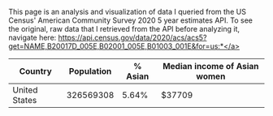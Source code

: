 This page is an analysis and visualization of data I queried from the US Census' American Community Survey 2020 5 year estimates API. To see the original, raw data that I retrieved from the API before analyzing it, navigate here: <a href="https://api.census.gov/data/2020/acs/acs5?get=NAME,B20017D_005E,B02001_005E,B01003_001E&for=us:*">https://api.census.gov/data/2020/acs/acs5?get=NAME,B20017D_005E,B02001_005E,B01003_001E&for=us:*</a>

|Country|Population|% Asian|Median income of Asian women|
|---|---|---|---|
|United States|326569308|5.64%|$37709|
